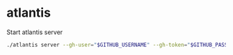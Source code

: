 # atlantis

Start atlantis server

```bash
./atlantis server --gh-user="$GITHUB_USERNAME" --gh-token="$GITHUB_PASSWORD" --aws-region="us-west-2" --log-level="debug" --atlantis-url="" --require-approval=true
```
